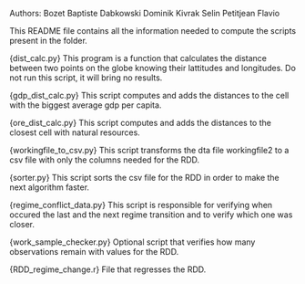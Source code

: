 Authors:  Bozet Baptiste
	  Dabkowski Dominik
	  Kivrak Selin
	  Petitjean Flavio

This README file contains all the information needed to compute the scripts present in the folder. 

{dist_calc.py} 
This program is a function that calculates the distance between two points on the globe knowing their
lattitudes and longitudes. 
Do not run this script, it will bring no results.

{gdp_dist_calc.py}
This script computes and adds the distances to the cell with the biggest average gdp per capita.

{ore_dist_calc.py}
This script computes and adds the distances to the closest cell with natural resources.

{workingfile_to_csv.py}
This script transforms the dta file workingfile2 to a csv file with only the columns needed for 
the RDD.

{sorter.py}
This script sorts the csv file for the RDD in order to make the next algorithm faster.

{regime_conflict_data.py}
This script is responsible for verifying when occured the last and the next regime transition and to 
verify which one was closer.

{work_sample_checker.py}
Optional script that verifies how many observations remain with values for the RDD.

{RDD_regime_change.r}
File that regresses the RDD.

